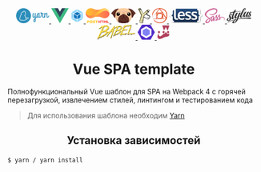 <div align="center">
  <a href="https://yarnpkg.com/">
    <img height="30" alt="Yarn logo" src="/help/logos/yarn-logo.png">
  </a>
  <a href="https://vuejs.org/">
    <img height="30" alt="Vue logo" src="/help/logos/vue-logo.png">
  </a>
  <a href="https://webpack.js.org/">
    <img height="30" alt="Webpack logo" src="/help/logos/webpack-logo.png">
  </a>
  <a href="https://github.com/posthtml/posthtml/">
    <img height="30" alt="Posthtml logo" src="/help/logos/posthtml-logo.png">
  </a>
  <a href="https://pugjs.org/">
    <img height="30" alt="Pug logo" src="/help/logos/pug-logo.png">
  </a>
  <a href="http://haml.info/">
    <img height="30" alt="Haml logo" src="/help/logos/haml-logo.png">
  </a>
  <a href="https://postcss.org/">
    <img height="30" alt="Postcss logo" src="/help/logos/postcss-logo.png">
  </a>
  <a href="http://lesscss.org/">
    <img height="30" alt="Less logo" src="/help/logos/less-logo.png">
  </a>
  <a href="https://sass-lang.com/">
    <img height="30" alt="Sass logo" src="/help/logos/sass-logo.png">
  </a>
  <a href="http://stylus-lang.com/">
    <img height="30" alt="Stylus logo" src="/help/logos/stylus-logo.png">
  </a>
  <a href="https://babeljs.io/">
    <img height="30" alt="Babel logo" src="/help/logos/babel-logo.png">
  </a>
  <a href="https://eslint.org/">
    <img height="30" alt="Eslint logo" src="/help/logos/eslint-logo.png">
  </a>
  <a href="https://facebook.github.io/jest/">
    <img height="30" alt="Jest logo" src="/help/logos/jest-logo.png">
  </a>
</div>

<!-- Разделитель для заголовков -->

<h1 align="center">Vue SPA template</h1>
<p>Полнофункциональный Vue шаблон для SPA на Webpack 4 с горячей перезагрузкой, извлечением стилей, линтингом и тестированием кода</p>

> Для использования шаблона необходим <a href="https://yarnpkg.com/">Yarn</a>

<!-- Разделитель для заголовков -->

<h2 align="center">Установка зависимостей</h2>

```bash
$ yarn / yarn install
```
